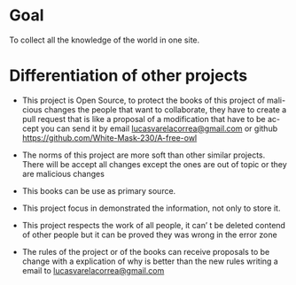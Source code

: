 # Goal
To collect all the knowledge of the world in one site.

# Differentiation of other projects
* This project is Open Source, to protect the books of this project of mali-
cious changes the people that want to collaborate, they have to create a
pull request that is like a proposal of a modification that have to be ac-
cept you can send it by email lucasvarelacorrea@gmail.com or github
https://github.com/White-Mask-230/A-free-owl

* The norms of this project are more soft than other similar projects. There
will be accept all changes except the ones are out of topic or they are
malicious changes

* This books can be use as primary source.

* This project focus in demonstrated the information, not only to store it.

* This project respects the work of all people, it can’ t be deleted contend
of other people but it can be proved they was wrong in the error zone

* The rules of the project or of the books can receive proposals to be change
with a explication of why is better than the new rules writing a email to
lucasvarelacorrea@gmail.com
